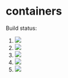 # containers

Build status:

1. [![](https://github.com/finnless/containers/workflows/tests-fibonacci/badge.svg)](https://github.com/finnless/containers/actions?query=workflow%3Atests-fibonacci)
1. [![](https://github.com/finnless/containers/workflows/tests-range/badge.svg)](https://github.com/finnless/containers/actions?query=workflow%3Atests-range)
1. [![](https://github.com/finnless/containers/workflows/tests-BST/badge.svg)](https://github.com/finnless/containers/actions?query=workflow%3Atests-BST)
1. [![](https://github.com/finnless/containers/workflows/tests-BinaryTree/badge.svg)](https://github.com/finnless/containers/actions?query=workflow%3Atests-BinaryTree)
1. [![](https://github.com/finnless/containers/workflows/tests-AVLTree/badge.svg)](https://github.com/finnless/containers/actions?query=workflow%3Atests-AVLTree)
